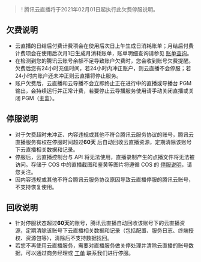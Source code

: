 > ! 腾讯云直播将于2021年02月01日起执行此欠费停服说明。

## 欠费说明
- 云直播的日结后付费计费项会在使用后次日上午生成日消耗账单；月结后付费计费项会在使用后次月1日生成月消耗账单，账单明细查询请参见 [账单查询](https://cloud.tencent.com/document/product/267/44772)。
- 在检测到您的腾讯云账号余额不足导致账户欠费时，您会收到账号欠费提醒。欠费后您有24小时充值时间，若24小时内冲正账户，则云直播不会停服；若24小时内账户还未冲正则云直播将停止服务。
- 账户欠费后，云直播和云导播不会立即终止正在进行中的直播或导播台 PGM 输出，会持续运行并正常计费，若要停止云导播服务使用请手动关闭直播或关闭 PGM（主监）。



## 停服说明
- 对于欠费超时未冲正、内容违规或其他不符合腾讯云服务协议的账号，腾讯云直播服务有权在停服时间超过**60天** 后自动回收云直播资源，定期清除该账号下云直播相关数据和记录。
- 停服后，云直播控制台与 API 将无法使用，直播录制产生的点播文件将无法被访问。存储于 COS 中的直播截图和鉴黄等图片将遵循 COS 的 [停服说明](https://cloud.tencent.com/document/product/436/10044)，请您关注。
- 因内容违规或其他不符合腾讯云服务协议原因导致云直播停服的腾讯云账号，不支持恢复使用。



## 回收说明
- 针对停服状态超过**60天**的账号，腾讯云直播自动回收该账号下的云直播资源，定期清除该账号下云直播相关数据和记录（包括配置、服务日志、终端授权、资源包等），清除后不支持数据找回。
- 若您不再使用云直播服务，需要对直播服务做关停处理并清除云直播的账号数据，可以通过商务经理或 [工单](https://console.cloud.tencent.com/workorder/category) 联系我们进行停服。
